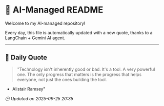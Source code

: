# 🧠 AI-Managed README

Welcome to my AI-managed repository!

Every day, this file is automatically updated with a new quote, thanks to a LangChain + Gemini AI agent.

---

## 📅 Daily Quote

> "Technology isn't inherently good or bad.
It's a tool. A very powerful one.
The only progress that matters
is the progress that helps everyone,
not just the ones building the tool.
- Alistair Ramsey"

*🕒 Updated on 2025-09-25 20:35*